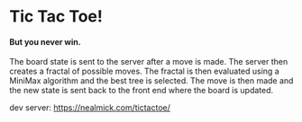 # Tic Tac Toe!
#### But you never win.

The board state is sent to the server after a move is made.  The server then creates a fractal of possible moves.  The fractal is then evaluated using a MiniMax algorithm and the best tree is selected.  The move is then made and the new state is sent back to the front end where the board is updated.

dev server:
https://nealmick.com/tictactoe/
